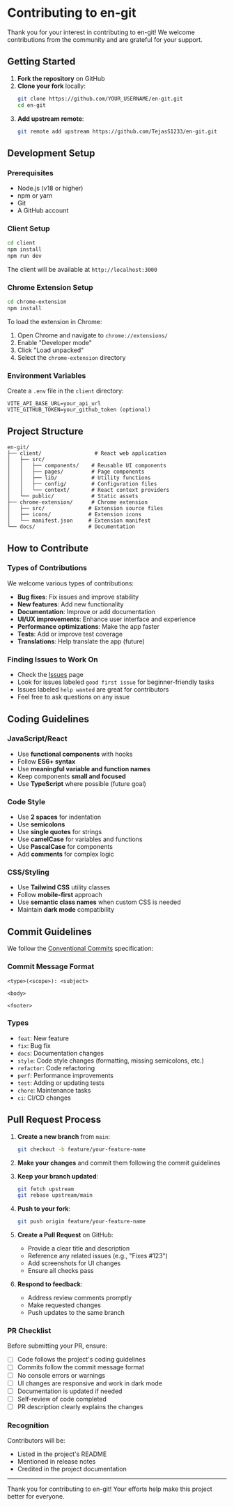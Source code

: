 # Contributing to en-git

Thank you for your interest in contributing to en-git! We welcome contributions from the community and are grateful for your support.

## Getting Started

1. **Fork the repository** on GitHub
2. **Clone your fork** locally:
   ```bash
   git clone https://github.com/YOUR_USERNAME/en-git.git
   cd en-git
   ```
3. **Add upstream remote**:
   ```bash
   git remote add upstream https://github.com/TejasS1233/en-git.git
   ```

## Development Setup

### Prerequisites

- Node.js (v18 or higher)
- npm or yarn
- Git
- A GitHub account

### Client Setup

```bash
cd client
npm install
npm run dev
```

The client will be available at `http://localhost:3000`

### Chrome Extension Setup

```bash
cd chrome-extension
npm install
```

To load the extension in Chrome:

1. Open Chrome and navigate to `chrome://extensions/`
2. Enable "Developer mode"
3. Click "Load unpacked"
4. Select the `chrome-extension` directory

### Environment Variables

Create a `.env` file in the `client` directory:

```env
VITE_API_BASE_URL=your_api_url
VITE_GITHUB_TOKEN=your_github_token (optional)
```

## Project Structure

```
en-git/
├── client/                 # React web application
│   ├── src/
│   │   ├── components/    # Reusable UI components
│   │   ├── pages/         # Page components
│   │   ├── lib/           # Utility functions
│   │   ├── config/        # Configuration files
│   │   └── context/       # React context providers
│   └── public/            # Static assets
├── chrome-extension/      # Chrome extension
│   ├── src/              # Extension source files
│   ├── icons/            # Extension icons
│   └── manifest.json     # Extension manifest
└── docs/                 # Documentation
```

## How to Contribute

### Types of Contributions

We welcome various types of contributions:

- **Bug fixes**: Fix issues and improve stability
- **New features**: Add new functionality
- **Documentation**: Improve or add documentation
- **UI/UX improvements**: Enhance user interface and experience
- **Performance optimizations**: Make the app faster
- **Tests**: Add or improve test coverage
- **Translations**: Help translate the app (future)

### Finding Issues to Work On

- Check the [Issues](https://github.com/TejasS1233/en-git/issues) page
- Look for issues labeled `good first issue` for beginner-friendly tasks
- Issues labeled `help wanted` are great for contributors
- Feel free to ask questions on any issue

## Coding Guidelines

### JavaScript/React

- Use **functional components** with hooks
- Follow **ES6+ syntax**
- Use **meaningful variable and function names**
- Keep components **small and focused**
- Use **TypeScript** where possible (future goal)

### Code Style

- Use **2 spaces** for indentation
- Use **semicolons**
- Use **single quotes** for strings
- Use **camelCase** for variables and functions
- Use **PascalCase** for components
- Add **comments** for complex logic

### CSS/Styling

- Use **Tailwind CSS** utility classes
- Follow **mobile-first** approach
- Use **semantic class names** when custom CSS is needed
- Maintain **dark mode** compatibility

## Commit Guidelines

We follow the [Conventional Commits](https://www.conventionalcommits.org/) specification:

### Commit Message Format

```
<type>(<scope>): <subject>

<body>

<footer>
```

### Types

- `feat`: New feature
- `fix`: Bug fix
- `docs`: Documentation changes
- `style`: Code style changes (formatting, missing semicolons, etc.)
- `refactor`: Code refactoring
- `perf`: Performance improvements
- `test`: Adding or updating tests
- `chore`: Maintenance tasks
- `ci`: CI/CD changes

## Pull Request Process

1. **Create a new branch** from `main`:

   ```bash
   git checkout -b feature/your-feature-name
   ```

2. **Make your changes** and commit them following the commit guidelines

3. **Keep your branch updated**:

   ```bash
   git fetch upstream
   git rebase upstream/main
   ```

4. **Push to your fork**:

   ```bash
   git push origin feature/your-feature-name
   ```

5. **Create a Pull Request** on GitHub:

   - Provide a clear title and description
   - Reference any related issues (e.g., "Fixes #123")
   - Add screenshots for UI changes
   - Ensure all checks pass

6. **Respond to feedback**:
   - Address review comments promptly
   - Make requested changes
   - Push updates to the same branch

### PR Checklist

Before submitting your PR, ensure:

- [ ] Code follows the project's coding guidelines
- [ ] Commits follow the commit message format
- [ ] No console errors or warnings
- [ ] UI changes are responsive and work in dark mode
- [ ] Documentation is updated if needed
- [ ] Self-review of code completed
- [ ] PR description clearly explains the changes

### Recognition

Contributors will be:

- Listed in the project's README
- Mentioned in release notes
- Credited in the project documentation

---

Thank you for contributing to en-git! Your efforts help make this project better for everyone. 
